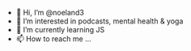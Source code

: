 - 👋 Hi, I’m @noeland3
- 👀 I’m interested in podcasts, mental health & yoga
- 🌱 I’m currently learning JS
- 📫 How to reach me ...

<!---
noeland3/noeland3 is a ✨ special ✨ repository because its `README.md` (this file) appears on your GitHub profile.
You can click the Preview link to take a look at your changes.
--->
